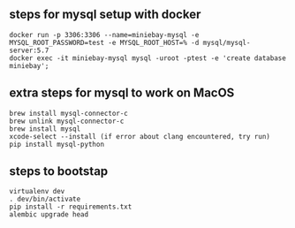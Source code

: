 
## steps for mysql setup with docker
```
docker run -p 3306:3306 --name=miniebay-mysql -e MYSQL_ROOT_PASSWORD=test -e MYSQL_ROOT_HOST=% -d mysql/mysql-server:5.7
docker exec -it miniebay-mysql mysql -uroot -ptest -e 'create database miniebay';
```

## extra steps for mysql to work on MacOS
```
brew install mysql-connector-c
brew unlink mysql-connector-c
brew install mysql
xcode-select --install (if error about clang encountered, try run)
pip install mysql-python
```

## steps to bootstap
```
virtualenv dev
. dev/bin/activate
pip install -r requirements.txt
alembic upgrade head
```
